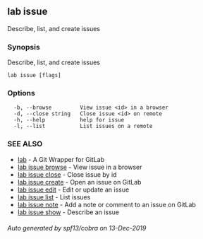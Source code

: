 ## lab issue

Describe, list, and create issues

### Synopsis

Describe, list, and create issues

```
lab issue [flags]
```

### Options

```
  -b, --browse         View issue <id> in a browser
  -d, --close string   Close issue <id> on remote
  -h, --help           help for issue
  -l, --list           List issues on a remote
```

### SEE ALSO

* [lab](index.md)	 - A Git Wrapper for GitLab
* [lab issue browse](lab_issue_browse.md)	 - View issue in a browser
* [lab issue close](lab_issue_close.md)	 - Close issue by id
* [lab issue create](lab_issue_create.md)	 - Open an issue on GitLab
* [lab issue edit](lab_issue_edit.md)	 - Edit or update an issue
* [lab issue list](lab_issue_list.md)	 - List issues
* [lab issue note](lab_issue_note.md)	 - Add a note or comment to an issue on GitLab
* [lab issue show](lab_issue_show.md)	 - Describe an issue

###### Auto generated by spf13/cobra on 13-Dec-2019
